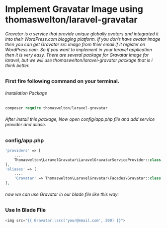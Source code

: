 # Implement Gravatar Image using thomaswelton/laravel-gravatar
###### Gravatar is a service that provide unique globally avatars and integrated it into their WordPress.com blogging platform. If you don't have avatar image then you can get Gravatar src image from thier email if it register on WordPress.com. So if you want to implement in your laravel application then it is very easy. There are several package for Gravatar image for laravel, but we will use thomaswelton/laravel-gravatar package that is i think better.

### First fire following command on your terminal.
###### Installation Package
```php
composer require thomaswelton/laravel-gravatar
```

###### After install this package, Now open config/app.php file and add service provider and aliase.
### config/app.php

```php
'providers' => [
	....
	Thomaswelton\LaravelGravatar\LaravelGravatarServiceProvider::class,
],
'aliases' => [
	....
	'Gravatar' => Thomaswelton\LaravelGravatar\Facades\Gravatar::class
],
```

###### now we can use Gravatar in our blade file like this way:
### Use In Blade File
```php
<img src="{{ Gravatar::src('your@email.com', 200) }}">
```
